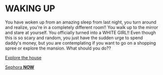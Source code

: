 # WAKING UP
You have woken up from an amazing sleep from last night, you turn around and realize, you're in a completely different room!!  You walk up to the mirror and stare at yourself.
You officially turned into a WHITE GIRL!!
Even though this is so scary and random, you just have the sudden urge to spend daddy's money, but you are contemplating if you want to go on a shopping spree or explore the mansion.  What should you do??


[Explore the house](../explore/explore.md)

[Sephora **NOW**](../sephora/sephora.md)



